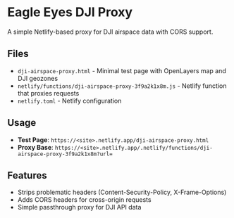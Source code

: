 # Eagle Eyes DJI Proxy

A simple Netlify-based proxy for DJI airspace data with CORS support.

## Files

- `dji-airspace-proxy.html` - Minimal test page with OpenLayers map and DJI geozones
- `netlify/functions/dji-airspace-proxy-3f9a2k1x8m.js` - Netlify function that proxies requests
- `netlify.toml` - Netlify configuration

## Usage

- **Test Page**: `https://<site>.netlify.app/dji-airspace-proxy.html`
- **Proxy Base**: `https://<site>.netlify.app/.netlify/functions/dji-airspace-proxy-3f9a2k1x8m?url=`

## Features

- Strips problematic headers (Content-Security-Policy, X-Frame-Options)
- Adds CORS headers for cross-origin requests
- Simple passthrough proxy for DJI API data 